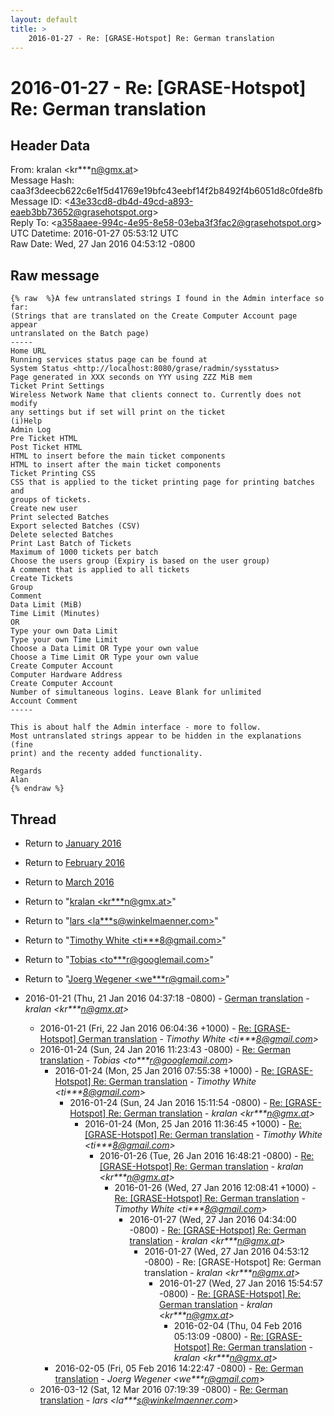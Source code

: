```yaml
---
layout: default
title: >
    2016-01-27 - Re: [GRASE-Hotspot] Re: German translation
---
```


# 2016-01-27 - Re: [GRASE-Hotspot] Re: German translation

## Header Data

From: kralan \<kr***n@gmx.at\><br>
Message Hash: caa3f3deecb622c6e1f5d41769e19bfc43eebf14f2b8492f4b6051d8c0fde8fb<br>
Message ID: \<43e33cd8-db4d-49cd-a893-eaeb3bb73652@grasehotspot.org\><br>
Reply To: \<a358aaee-994c-4e95-8e58-03eba3f3fac2@grasehotspot.org\><br>
UTC Datetime: 2016-01-27 05:53:12 UTC<br>
Raw Date: Wed, 27 Jan 2016 04:53:12 -0800<br>

## Raw message

```
{% raw  %}A few untranslated strings I found in the Admin interface so far:
(Strings that are translated on the Create Computer Account page appear 
untranslated on the Batch page)
-----
Home URL
Running services status page can be found at
System Status <http://localhost:8080/grase/radmin/sysstatus>
Page generated in XXX seconds on YYY using ZZZ MiB mem
Ticket Print Settings
Wireless Network Name that clients connect to. Currently does not modify 
any settings but if set will print on the ticket
(i)Help
Admin Log
Pre Ticket HTML
Post Ticket HTML
HTML to insert before the main ticket components
HTML to insert after the main ticket components
Ticket Printing CSS
CSS that is applied to the ticket printing page for printing batches and 
groups of tickets.
Create new user
Print selected Batches
Export selected Batches (CSV)
Delete selected Batches
Print Last Batch of Tickets
Maximum of 1000 tickets per batch
Choose the users group (Expiry is based on the user group)
A comment that is applied to all tickets
Create Tickets
Group 
Comment
Data Limit (MiB)
Time Limit (Minutes)
OR
Type your own Data Limit
Type your own Time Limit
Choose a Data Limit OR Type your own value
Choose a Time Limit OR Type your own value
Create Computer Account
Computer Hardware Address
Create Computer Account
Number of simultaneous logins. Leave Blank for unlimited
Account Comment
-----

This is about half the Admin interface - more to follow.
Most untranslated strings appear to be hidden in the explanations (fine 
print) and the recenty added functionality.

Regards
Alan
{% endraw %}
```

## Thread

+ Return to [January 2016](/archive/2016/01)
+ Return to [February 2016](/archive/2016/02)
+ Return to [March 2016](/archive/2016/03)

+ Return to "[kralan <kr***n<span>@</span>gmx.at>](/authors/kr___n_at_gmx_at)"
+ Return to "[lars <la***s<span>@</span>winkelmaenner.com>](/authors/la___s_at_winkelmaenner_com)"
+ Return to "[Timothy White <ti***8<span>@</span>gmail.com>](/authors/ti___8_at_gmail_com)"
+ Return to "[Tobias <to***r<span>@</span>googlemail.com>](/authors/to___r_at_googlemail_com)"
+ Return to "[Joerg Wegener <we***r<span>@</span>gmail.com>](/authors/we___r_at_gmail_com)"

+ 2016-01-21 (Thu, 21 Jan 2016 04:37:18 -0800) - [German translation](/archive/2016/01/8d676162a55a65821346b80c91829e92835b2e1a6d6062f8ce2784df85aa0eb2) - _kralan \<kr***n@gmx.at\>_
  + 2016-01-21 (Fri, 22 Jan 2016 06:04:36 +1000) - [Re: [GRASE-Hotspot] German translation](/archive/2016/01/ad3eaaa5e70d6175deb695b2129f3094fcd4a463cafdc8388a2df1e12acc4ac5) - _Timothy White \<ti***8@gmail.com\>_
  + 2016-01-24 (Sun, 24 Jan 2016 11:23:43 -0800) - [Re: German translation](/archive/2016/01/c512cf1f61bf9778b2d5c8bba225ab79930ce47995814259e1d1f43941702129) - _Tobias \<to***r@googlemail.com\>_
    + 2016-01-24 (Mon, 25 Jan 2016 07:55:38 +1000) - [Re: [GRASE-Hotspot] Re: German translation](/archive/2016/01/a59679cbb7686a92a3c738b676a10239e6a2c3984954db504df118742932386d) - _Timothy White \<ti***8@gmail.com\>_
      + 2016-01-24 (Sun, 24 Jan 2016 15:11:54 -0800) - [Re: [GRASE-Hotspot] Re: German translation](/archive/2016/01/95917fe1933dc47362685b22d3ad2e26ee92bfcfc86d995e1bf30e9ffc590473) - _kralan \<kr***n@gmx.at\>_
        + 2016-01-24 (Mon, 25 Jan 2016 11:36:45 +1000) - [Re: [GRASE-Hotspot] Re: German translation](/archive/2016/01/4649a22ebff300bfaa42b496eb844d6bf61e6418ec1fd3032fbeb0e07bfd6e19) - _Timothy White \<ti***8@gmail.com\>_
          + 2016-01-26 (Tue, 26 Jan 2016 16:48:21 -0800) - [Re: [GRASE-Hotspot] Re: German translation](/archive/2016/01/1dded533f2f8d8572c22c7b6483aa08f5fc2b6afcff207512941a20daf54678c) - _kralan \<kr***n@gmx.at\>_
            + 2016-01-26 (Wed, 27 Jan 2016 12:08:41 +1000) - [Re: [GRASE-Hotspot] Re: German translation](/archive/2016/01/c93ceac94c30dea255d5671a62ddd5a62d2ec68f3c73f23255ef6229f053fe6c) - _Timothy White \<ti***8@gmail.com\>_
              + 2016-01-27 (Wed, 27 Jan 2016 04:34:00 -0800) - [Re: [GRASE-Hotspot] Re: German translation](/archive/2016/01/261be3a0119363c3ba767ecc9093a46f663ebf143d20c7c3723adee0d9f5956a) - _kralan \<kr***n@gmx.at\>_
                + 2016-01-27 (Wed, 27 Jan 2016 04:53:12 -0800) - Re: [GRASE-Hotspot] Re: German translation - _kralan \<kr***n@gmx.at\>_
                  + 2016-01-27 (Wed, 27 Jan 2016 15:54:57 -0800) - [Re: [GRASE-Hotspot] Re: German translation](/archive/2016/01/0458cce69ebda380498e327c0c237f716ea7904b7fcada123e02ac248f4f6b29) - _kralan \<kr***n@gmx.at\>_
                    + 2016-02-04 (Thu, 04 Feb 2016 05:13:09 -0800) - [Re: [GRASE-Hotspot] Re: German translation](/archive/2016/02/074ef2bddbeb685046c21d7a6f2096a05032a01d757ae72ed5867ea1806bed95) - _kralan \<kr***n@gmx.at\>_
    + 2016-02-05 (Fri, 05 Feb 2016 14:22:47 -0800) - [Re: German translation](/archive/2016/02/db0749c83c876fcdb9e29a349a396e603a827bcac8757b43f143a1b1195e573c) - _Joerg Wegener \<we***r@gmail.com\>_
  + 2016-03-12 (Sat, 12 Mar 2016 07:19:39 -0800) - [Re: German translation](/archive/2016/03/8deab266190d652f3cbba8f0a545b50cb0a0ffdaa32002aed4ae46b162ceb23d) - _lars \<la***s@winkelmaenner.com\>_

